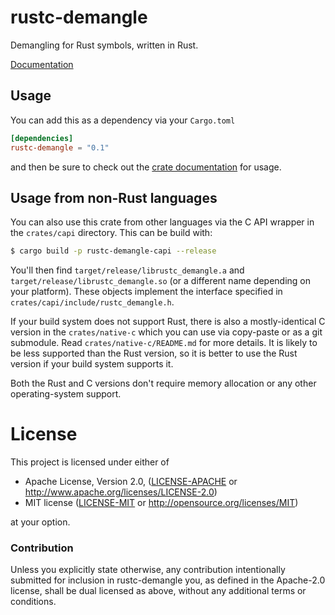 # rustc-demangle

Demangling for Rust symbols, written in Rust.

[Documentation](https://docs.rs/rustc-demangle)

## Usage

You can add this as a dependency via your `Cargo.toml`

```toml
[dependencies]
rustc-demangle = "0.1"
```

and then be sure to check out the [crate
documentation](https://docs.rs/rustc-demangle) for usage.

## Usage from non-Rust languages

You can also use this crate from other languages via the C API wrapper in the
`crates/capi` directory. This can be build with:

```sh
$ cargo build -p rustc-demangle-capi --release
```

You'll then find `target/release/librustc_demangle.a` and
`target/release/librustc_demangle.so` (or a different name depending on your
platform). These objects implement the interface specified in
`crates/capi/include/rustc_demangle.h`.

If your build system does not support Rust, there is also a mostly-identical
C version in the `crates/native-c` which you can use via copy-paste or as
a git submodule. Read `crates/native-c/README.md` for more details. It is
likely to be less supported than the Rust version, so it is better to use
the Rust version if your build system supports it.

Both the Rust and C versions don't require memory allocation or any other
operating-system support.

# License

This project is licensed under either of

 * Apache License, Version 2.0, ([LICENSE-APACHE](LICENSE-APACHE) or
   http://www.apache.org/licenses/LICENSE-2.0)
 * MIT license ([LICENSE-MIT](LICENSE-MIT) or
   http://opensource.org/licenses/MIT)

at your option.

### Contribution

Unless you explicitly state otherwise, any contribution intentionally submitted
for inclusion in rustc-demangle you, as defined in the Apache-2.0 license, shall
be dual licensed as above, without any additional terms or conditions.
